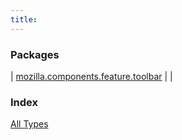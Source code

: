 ```yaml
---
title: 
---
```


### Packages

| [mozilla.components.feature.toolbar](mozilla.components.feature.toolbar/index.html) |  |

### Index

[All Types](alltypes/index.html)